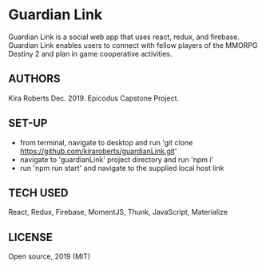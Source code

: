 # Guardian Link

Guardian Link is a social web app that uses react, redux, and firebase. Guardian Link enables users to connect with fellow players of the MMORPG Destiny 2 and plan in game cooperative activities. 

## AUTHORS

Kira Roberts Dec. 2019. Epicodus Capstone Project. 


## SET-UP

- from terminal, navigate to desktop and run 'git clone https://github.com/kiraroberts/guardianLink.git' 
- navigate to 'guardianLink' project directory and run 'npm i'
- run 'npm run start' and navigate to the supplied local host link



## TECH USED

React, Redux, Firebase, MomentJS, Thunk, JavaScript, Materialize

## LICENSE

Open source, 2019 (MIT)